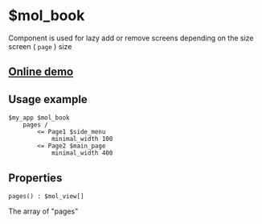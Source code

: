 # $mol_book

Component is used for lazy add or remove screens depending on the size screen ( `page` ) size

## [Online demo](http://eigenmethod.github.io/mol/#demo=mol_book_demo)

## Usage example

```
$my_app $mol_book
	pages /
		<= Page1 $side_menu
			minimal_width 100
		<= Page2 $main_page
			minimal_width 400
```

## Properties

`pages() : $mol_view[]`

The array of "pages"
